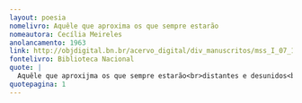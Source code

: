 ```yaml
---
layout: poesia
nomelivro: Aquêle que aproxima os que sempre estarão
nomeautora: Cecília Meireles
anolancamento: 1963
link: http://objdigital.bn.br/acervo_digital/div_manuscritos/mss_I_07_12_033A_n58/mss_I_07_12_033A_n58.pdf
fontelivro: Biblioteca Nacional
quote: |
  Aquêle que aproxijma os que sempre estarão<br>distantes e desunidos<br>e separa os que pareceriam<br>para sempre unidos e semelhantes<br>exuga meus olhos<br>no alto da noite de mil direções.
quotepagina: 1
---
```

